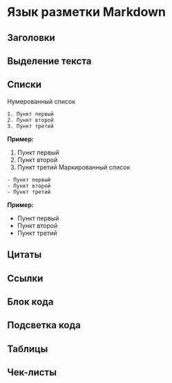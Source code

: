 # Язык разметки Markdown
## Заголовки
## Выделение текста
## Списки
Нумерованный список
``` fix
1. Пункт первый
2. Пункт второй
3. Пункт третий
```
**Пример:**
1. Пункт первый
2. Пункт второй
3. Пункт третий
Маркированный список
``` fix
- Пункт первый
- Пункт второй
- Пункт третий
```
**Пример:**
- Пункт первый
- Пункт второй
- Пункт третий
## Цитаты
## Ссылки
## Блок кода 
## Подсветка кода
## Таблицы
## Чек-листы
